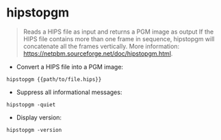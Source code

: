 # hipstopgm

> Reads a HIPS file as input and returns a PGM image as output
> If the HIPS file contains more than one frame in sequence, hipstopgm will concatenate all the frames vertically.
> More information: <https://netpbm.sourceforge.net/doc/hipstopgm.html>.

- Convert a HIPS file into a PGM image:

`hipstopgm {{path/to/file.hips}}`

- Suppress all informational messages:

`hipstopgm -quiet`

- Display version:

`hipstopgm -version`


